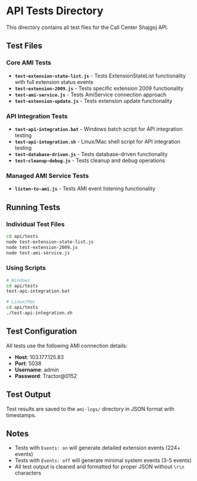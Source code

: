 # API Tests Directory

This directory contains all test files for the Call Center Shajgoj API.

## Test Files

### Core AMI Tests
- **`test-extension-state-list.js`** - Tests ExtensionStateList functionality with full extension status events
- **`test-extension-2009.js`** - Tests specific extension 2009 functionality
- **`test-ami-service.js`** - Tests AmiService connection approach
- **`test-extension-update.js`** - Tests extension update functionality

### API Integration Tests
- **`test-api-integration.bat`** - Windows batch script for API integration testing
- **`test-api-integration.sh`** - Linux/Mac shell script for API integration testing
- **`test-database-driven.js`** - Tests database-driven functionality
- **`test-cleanup-debug.js`** - Tests cleanup and debug operations

### Managed AMI Service Tests
- **`listen-to-ami.js`** - Tests AMI event listening functionality

## Running Tests

### Individual Test Files
```bash
cd api/tests
node test-extension-state-list.js
node test-extension-2009.js
node test-ami-service.js
```

### Using Scripts
```bash
# Windows
cd api/tests
test-api-integration.bat

# Linux/Mac
cd api/tests
./test-api-integration.sh
```

## Test Configuration

All tests use the following AMI connection details:
- **Host**: 103.177.125.83
- **Port**: 5038
- **Username**: admin
- **Password**: Tractor@0152

## Test Output

Test results are saved to the `ami-logs/` directory in JSON format with timestamps.

## Notes

- Tests with `Events: on` will generate detailed extension events (224+ events)
- Tests with `Events: off` will generate minimal system events (3-5 events)
- All test output is cleaned and formatted for proper JSON without `\r\n` characters
